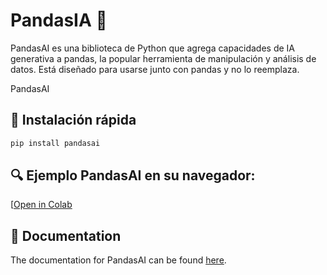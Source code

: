 # PandasIA 🐼


PandasAI es una biblioteca de Python que agrega capacidades de IA generativa a pandas, la popular herramienta de manipulación y análisis de datos. Está diseñado para usarse junto con pandas y no lo reemplaza.

PandasAI

## 🔧 Instalación rápida

```bash
pip install pandasai
```

## 🔍 Ejemplo PandasAI en su navegador:

[[Open in Colab](https://colab.research.google.com/drive/1LwlLcEigxCkQpW_RM2dXCXHoNHUpby72?usp=sharing)

## 📖 Documentation

The documentation for PandasAI can be found [here](https://pandas-ai.readthedocs.io/en/latest/).
